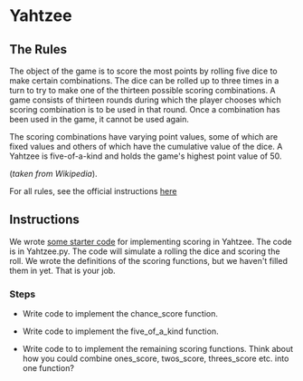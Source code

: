 # Yahtzee

## The Rules
The object of the game is to score the most points by rolling five dice to make certain combinations. The dice can be rolled up to three times in a turn to try to make one of the thirteen possible scoring combinations. A game consists of thirteen rounds during which the player chooses which scoring combination is to be used in that round. Once a combination has been used in the game, it cannot be used again.

The scoring combinations have varying point values, some of which are fixed values and others of which have the cumulative value of the dice. A Yahtzee is five-of-a-kind and holds the game's highest point value of 50.

 (*taken from Wikipedia*).

For all rules, see the official instructions [here](http://www.hasbro.com/common/instruct/Yahtzee.pdf)

## Instructions
We wrote [some starter code](Yahtzee.py) for implementing scoring in Yahtzee. The code is in Yahtzee.py. The code will simulate a rolling the dice and scoring the roll. We wrote the definitions of the scoring functions, but we haven't filled them in yet. That is your job.

### Steps
* Write code to implement the chance_score function.


* Write code to implement the five_of_a_kind function.


* Write code to to implement the remaining scoring functions. Think about how you could combine ones_score, twos_score, threes_score etc. into one function?
